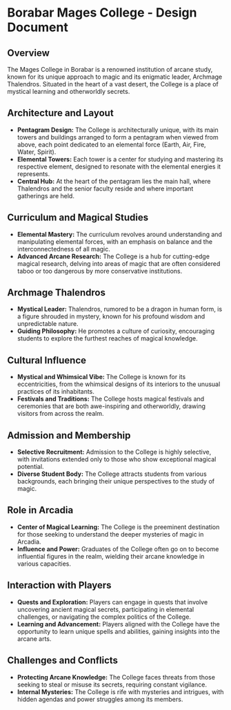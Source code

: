 # Borabar Mages College - Design Document

## Overview

The Mages College in Borabar is a renowned institution of arcane study, known for its unique approach to magic and its enigmatic leader, Archmage Thalendros. Situated in the heart of a vast desert, the College is a place of mystical learning and otherworldly secrets.

## Architecture and Layout

- **Pentagram Design:** The College is architecturally unique, with its main towers and buildings arranged to form a pentagram when viewed from above, each point dedicated to an elemental force (Earth, Air, Fire, Water, Spirit).
- **Elemental Towers:** Each tower is a center for studying and mastering its respective element, designed to resonate with the elemental energies it represents.
- **Central Hub:** At the heart of the pentagram lies the main hall, where Thalendros and the senior faculty reside and where important gatherings are held.

## Curriculum and Magical Studies

- **Elemental Mastery:** The curriculum revolves around understanding and manipulating elemental forces, with an emphasis on balance and the interconnectedness of all magic.
- **Advanced Arcane Research:** The College is a hub for cutting-edge magical research, delving into areas of magic that are often considered taboo or too dangerous by more conservative institutions.

## Archmage Thalendros

- **Mystical Leader:** Thalendros, rumored to be a dragon in human form, is a figure shrouded in mystery, known for his profound wisdom and unpredictable nature.
- **Guiding Philosophy:** He promotes a culture of curiosity, encouraging students to explore the furthest reaches of magical knowledge.

## Cultural Influence

- **Mystical and Whimsical Vibe:** The College is known for its eccentricities, from the whimsical designs of its interiors to the unusual practices of its inhabitants.
- **Festivals and Traditions:** The College hosts magical festivals and ceremonies that are both awe-inspiring and otherworldly, drawing visitors from across the realm.

## Admission and Membership

- **Selective Recruitment:** Admission to the College is highly selective, with invitations extended only to those who show exceptional magical potential.
- **Diverse Student Body:** The College attracts students from various backgrounds, each bringing their unique perspectives to the study of magic.

## Role in Arcadia

- **Center of Magical Learning:** The College is the preeminent destination for those seeking to understand the deeper mysteries of magic in Arcadia.
- **Influence and Power:** Graduates of the College often go on to become influential figures in the realm, wielding their arcane knowledge in various capacities.

## Interaction with Players

- **Quests and Exploration:** Players can engage in quests that involve uncovering ancient magical secrets, participating in elemental challenges, or navigating the complex politics of the College.
- **Learning and Advancement:** Players aligned with the College have the opportunity to learn unique spells and abilities, gaining insights into the arcane arts.

## Challenges and Conflicts

- **Protecting Arcane Knowledge:** The College faces threats from those seeking to steal or misuse its secrets, requiring constant vigilance.
- **Internal Mysteries:** The College is rife with mysteries and intrigues, with hidden agendas and power struggles among its members.
